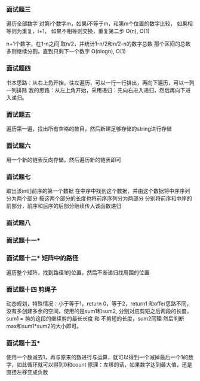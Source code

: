 ### 面试题三
遍历全部数字
对第i个数字m，如果i不等于m，和第m个位置的数字比较，
如果相等则为重复，i+1，
如果不相等则交换，重复第二步
O(n), O(1)

n+1个数字，在1-n之间
取n/2，并统计1-n/2和n/2-n的数字总数
那个区间的总数多则继续分割，直到只剩下一个数字
O(nlogn), O(1)

### 面试题四
书本思路：从右上角开始，往左遍历，可以一行一行排出，再向下遍历，可以一列一列排除
我的思路：从左上角开始，采用递归：先向右进入递归，然后再向下进入递归。

### 面试题五
遍历第一遍，找出所有空格的数目，然后新建足够存储的string进行存储

### 面试题六
用一个新的链表反向存储，然后遍历新的链表即可

### 面试题七
取出该int[]前序的第一个数据
在中序中找到这个数据，并由这个数据将中序序列分为两个部分
按这两个部分的长度也将前序序列分为两部分
分别将前序和中序的前部分，前序和后序的后部分继续传入该函数递归

### 面试题八

### 面试题十一*

### 面试题十二* 矩阵中的路径
遍历整个矩阵，找到路径1的位置，然后不断递归找周围的位置

### 面试题十四 剪绳子
动态规划，特殊情况：小于等于1，return 0，等于2，return1
和offer思路不同，没有多创建多余的空间，使用的是sum1和sum2,
分别对应剪短之后两段的长度，sum1 = 剪的这段的继续剪的最长长度 和 不剪短的长度，sum2同理
然后判断max和sum1*sum2的大小即可。

### 面试题十五*
使用一个数减去1，再与原来的数进行与运算，就可以得到一个减掉最后一个1的数字，如此循环就可以得到0和count
原理：左移的话，如果数字达到最大值，还是直接左移变成负数